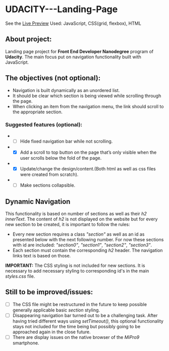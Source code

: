 # UDACITY---Landing-Page

See the [Live Preview](https://zh-betina.github.io/UDACITY---Landing-Page/)
Used: JavaScript, CSS(grid, flexbox), HTML

## About project:

Landing page project for **Front End Developer Nanodegree** program
of **Udacity**. The main focus put on navigation functionality
built with JavaScript.

## The objectives (not optional):

* Navigation is built dynamically as an unordered list.
* It should be clear which section is being viewed while scrolling through the page.
* When clicking an item from the navigation menu, the link should scroll to the appropriate section.

### Suggested features (optional):

* - [ ] Hide fixed navigation bar while not scrolling.
* - [x] Add a scroll to top button on the page that’s only visible when the user scrolls below the fold of the page.
* - [x] Update/change the design/content.(Both html as well as css files were created from scratch).
* - [ ] Make sections collapsible.

## Dynamic Navigation

This functionality is based on number of sections as well as their *h2 innerText*. The content of *h2* is not displayed on the website but for every new section to be created, it is important to follow the rules:

* Every new section requires a class *"section"* as well as an id as presented below with the next following number. For now these sections
with id are included:
*"section0"*, *"section1"*, *"section2"*, *"section3"*.
* Each section must contain the corresponding *h2* header.
The navigation links text is based on those.

**IMPORTANT:** The CSS styling is not included for new sections. It is necessary
to add necessary styling to corresponding id's in the main *styles.css* file.

## Still to be improved/issues:

- [ ] The CSS file might be restructured in the future to keep possible generally
applicable basic *section* styling.
- [ ] Disappearing navigation bar turned out to be a challenging task.
After having tried different ways using *setTimeout()*, this optional
functionality stays not included for the time being but possibly
going to be approached again in the close future.
- [ ] There are display issues on the native browser of the *MiPro9* smartphone.
